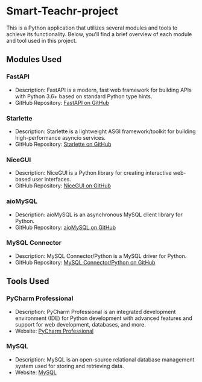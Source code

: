 # Smart-Teachr-project

This is a Python application that utilizes several modules and tools to achieve its functionality. Below, you'll find a brief overview of each module and tool used in this project.

## Modules Used

### FastAPI
- Description: FastAPI is a modern, fast web framework for building APIs with Python 3.6+ based on standard Python type hints.
- GitHub Repository: [FastAPI on GitHub](https://github.com/tiangolo/fastapi)

### Starlette
- Description: Starlette is a lightweight ASGI framework/toolkit for building high-performance asyncio services.
- GitHub Repository: [Starlette on GitHub](https://github.com/encode/starlette)

### NiceGUI
- Description: NiceGUI is a Python library for creating interactive web-based user interfaces.
- GitHub Repository: [NiceGUI on GitHub](https://github.com/nicegui/nicegui)

### aioMySQL
- Description: aioMySQL is an asynchronous MySQL client library for Python.
- GitHub Repository: [aioMySQL on GitHub](https://github.com/aio-libs/aiomysql)

### MySQL Connector
- Description: MySQL Connector/Python is a MySQL driver for Python.
- GitHub Repository: [MySQL Connector/Python on GitHub](https://github.com/mysql/mysql-connector-python)

## Tools Used

### PyCharm Professional
- Description: PyCharm Professional is an integrated development environment (IDE) for Python development with advanced features and support for web development, databases, and more.
- Website: [PyCharm Professional](https://www.jetbrains.com/pycharm/)

### MySQL
- Description: MySQL is an open-source relational database management system used for storing and retrieving data.
- Website: [MySQL](https://www.mysql.com/)
